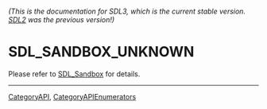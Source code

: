###### (This is the documentation for SDL3, which is the current stable version. [SDL2](https://wiki.libsdl.org/SDL2/) was the previous version!)
# SDL_SANDBOX_UNKNOWN

Please refer to [SDL_Sandbox](SDL_Sandbox) for details.

----
[CategoryAPI](CategoryAPI), [CategoryAPIEnumerators](CategoryAPIEnumerators)

